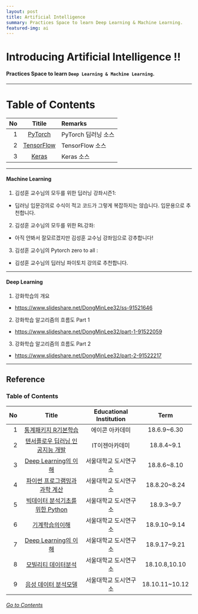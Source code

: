 ```yaml
---
layout: post
title: Artificial Intelligence
summary: Practices Space to learn Deep Learning & Machine Learning. 
featured-img: ai
---
```


# Introducing Artificial Intelligence !!

#### Practices Space to learn `Deep Learning & Machine Learning`.

---

# Table of Contents

|No|Titile|Remarks|
|--:|:-:|:--|
|1|[PyTorch](/_pages/AI/PyTorch/2018-12-16-UDSL-PyTorch)|PyTorch 딥러닝 소스|
|2|[TensorFlow](/_pages/AI/TensorFlow/2018-12-16-UDSL-TensorFlow)|TensorFlow 소스|
|3|[Keras](/_pages/AI/Keras/2018-12-16-UDSL-Keras)|Keras 소스|

---

#### Machine Learning

1. 김성훈 교수님의 모두를 위한 딥러닝 강좌시즌1:  
* 딥러닝 입문강의로 수식이 적고 코드가 그렇게 복잡하지는 않습니다. 입문용으로 추천합니다.

2. 김성훈 교수님의 모두를 위한 RL강좌:
* 아직 안봐서 잘모르겠지만 김성훈 교수님 강좌임으로 강추합니다!

3. 김성훈 교수님의 Pytorch zero to all :
* 김성훈 교수님의 딥러닝 파이토치 강의로 추천합니다.

---

#### Deep Learning

1. 강화학습의 개요  
* https://www.slideshare.net/DongMinLee32/ss-91521646

2. 강화학습 알고리즘의 흐름도 Part 1  
* https://www.slideshare.net/DongMinLee32/part-1-91522059

3. 강화학습 알고리즘의 흐름도 Part 2  
* https://www.slideshare.net/DongMinLee32/part-2-91522217

---

## Reference

### Table of Contents

|No|Title|Educational Institution|Term|
|--:|:--:|:-:|:--:|
|1|[통계패키지 R기본학습](/Lecture/R)|에이콘 아카데미|18.6.9~6.30|
|2|[텐서플로우 딥러닝 인공지능 개발](/Lecture/TensorFlow)|IT이젠아카데미|18.8.4~9.1|
|3|[Deep Learning의 이해](/Lecture/PyTorch)|서울대학교 도시연구소|18.8.6~8.10|
|4|[파이썬 프로그램밍과 과학 계산](/Lecture/MachineLearning)|서울대학교 도시연구소|18.8.20~8.24|
|5|[빅데이터 분석기초를 위한 Python](/Lecture/Python)|서울대학교 도시연구소|18.9.3~9.7|
|6|[기계학습의이해](/Lecture/MachineLearning)|서울대학교 도시연구소|18.9.10~9.14|
|7|[Deep Learning의 이해](/Lecture/DeepLearning)|서울대학교 도시연구소|18.9.17~9.21|
|8|[모빌리티 데이터분석](/Lecture/MachineLearning)|서울대학교 도시연구소|18.10.8,10.10|
|9|[음성 데이터 분석모델](/Lecture/MachineLearning)|서울대학교 도시연구소|18.10.11~10.12|

###### <U> [Go to Contents](#table_of_contents) </U>